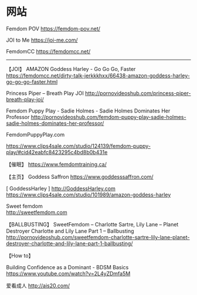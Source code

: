 

# 网站

Femdom POV 
https://femdom-pov.net/

JOI to Me
https://joi-me.com/

FemdomCC
https://femdomcc.net/

------------------------------------
【JOI】
AMAZON Goddess Harley - Go Go Go, Faster
https://femdomcc.net/dirty-talk-jerkkkhxx/66438-amazon-goddess-harley-go-go-go-faster.html

Princess Piper – Breath Play JOI
http://pornovideoshub.com/princess-piper-breath-play-joi/

Femdom Puppy Play - Sadie Holmes - Sadie Holmes Dominates Her Professor 
http://pornovideoshub.com/femdom-puppy-play-sadie-holmes-sadie-holmes-dominates-her-professor/ 


FemdomPuppyPlay.com 

https://www.clips4sale.com/studio/124139/femdom-puppy-play/#cid42eabfc8423295c4bd8b0b431e 


【催眠】
https://www.femdomtraining.ca/


【主页】
Goddess Saffron 
https://www.goddesssaffron.com/ 

[ GoddessHarley ]
http://GoddessHarley.com
https://www.clips4sale.com/studio/101989/amazon-goddess-harley

Sweet femdom   
http://sweetfemdom.com 


【BALLBUSTING】
SweetFemdom – Charlotte Sartre, Lily Lane – Planet Destroyer Charlotte and Lily Lane Part 1 – Ballbusting 
http://pornovideoshub.com/sweetfemdom-charlotte-sartre-lily-lane-planet-destroyer-charlotte-and-lily-lane-part-1-ballbusting/

【How to】

Building Confidence as a Dominant - BDSM Basics
https://www.youtube.com/watch?v=2L4yZDmfa5M 



爱看成人 
http://ais20.com/
